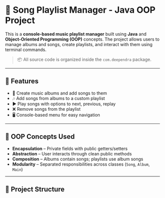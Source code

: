 # 🎵 Song Playlist Manager - Java OOP Project

This is a **console-based music playlist manager** built using **Java** and **Object-Oriented Programming (OOP)** concepts. The project allows users to manage albums and songs, create playlists, and interact with them using terminal commands.

> 📦 All source code is organized inside the `com.deependra` package.

---

## 🚀 Features

- 📀 Create music albums and add songs to them
- 🎶 Add songs from albums to a custom playlist
- ▶️ Play songs with options to next, previous, replay
- ❌ Remove songs from the playlist
- 🖥️ Console-based menu for easy navigation

---

## 🧱 OOP Concepts Used

- **Encapsulation** – Private fields with public getters/setters
- **Abstraction** – User interacts through clean public methods
- **Composition** – Albums contain songs; playlists use album songs
- **Modularity** – Separated responsibilities across classes (`Song`, `Album`, `Main`)

---

## 📁 Project Structure

